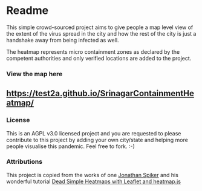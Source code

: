 # Readme

This simple crowd-sourced project aims to give people a map level view of the extent of the virus spread in the city and how the rest of the city is just a handshake away from being infected as well.


The heatmap represents micro containment zones as declared by the competent authorities and only verified locations are added to the project. 


### View the map here

## https://test2a.github.io/SrinagarContainmentHeatmap/

### License

This is an AGPL v3.0 licensed project and you are requested to please contribute to this project by adding your own city/state and helping more people visualise this pandemic. Feel free to fork. :-)

### Attributions

This project is copied from the works of one [Jonathan Spiker](https://github.com/spiker830) and his wonderful tutorial [Dead Simple Heatmaps with Leaflet and heatmap.js](https://makeshiftinsights.com/blog/heatmaps-leaflet-heatmap-js/)
